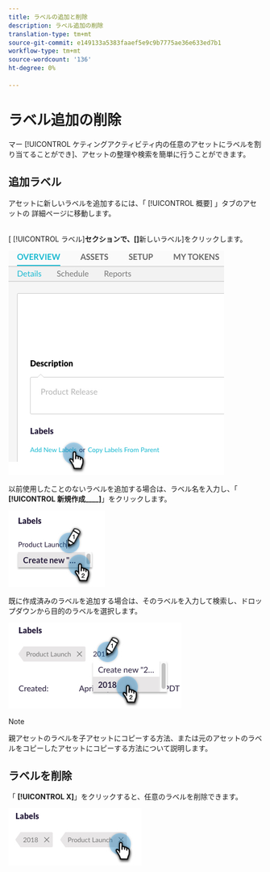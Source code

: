 ```yaml
---
title: ラベルの追加と削除
description: ラベル追加の削除
translation-type: tm+mt
source-git-commit: e149133a5383faaef5e9c9b7775ae36e633ed7b1
workflow-type: tm+mt
source-wordcount: '136'
ht-degree: 0%

---
```



# ラベル追加の削除

マー [!UICONTROL ケティングアクティビティ内の任意のアセットにラベルを割り当てることができ]、アセットの整理や検索を簡単に行うことができます。

## 追加ラベル

アセットに新しいラベルを追加するには、「 [!UICONTROL 概要] 」タブのアセットの  詳細ページに移動します。
<br> 

[ [!UICONTROL ラベル]**セクションで、[]**&#x200B;新しいラベル]をクリックします。

![イメージ1](/help/sky/assets/labels/add-and-remove-labels/add-and-remove-labels-1.jpg)

以前使用したことのないラベルを追加する場合は、ラベル名を入力し、「 **[!UICONTROL 新規作成____]**」をクリックします。

![イメージ2](/help/sky/assets/labels/add-and-remove-labels/add-and-remove-labels-2.jpg)

既に作成済みのラベルを追加する場合は、そのラベルを入力して検索し、ドロップダウンから目的のラベルを選択します。

![イメージ3](/help/sky/assets/labels/add-and-remove-labels/add-and-remove-labels-3.jpg)

>[!NOTE]
>
>親アセットのラベルを子アセットにコピーする方法、または元のアセットのラベルをコピーしたアセットにコピーする方法について説明します。

## ラベルを削除

「 **[!UICONTROL X]**」をクリックすると、任意のラベルを削除できます。

![画像4](/help/sky/assets/labels/add-and-remove-labels/add-and-remove-labels-4.jpg)